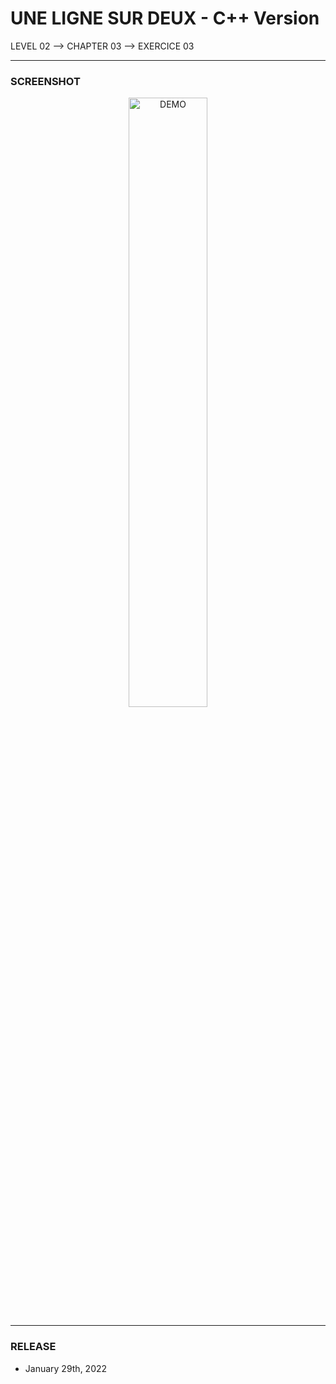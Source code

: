 # UNE LIGNE SUR DEUX - C++ Version
LEVEL 02 --> CHAPTER 03 --> EXERCICE 03

---
### **SCREENSHOT**

<div align="center">
    <img
        src="https://github.com/Ayckinn/CPP/blob/main/FRANCE_IOI/LEVEL_02/Chapter_03/02_une_ligne_sur_deux/todo.png"
        alt="DEMO"
        style="width:50%">
</div>

---
### **RELEASE**

- January 29th, 2022
